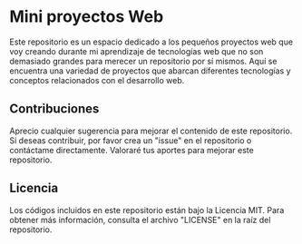 # Mini proyectos Web

Este repositorio es un espacio dedicado a los pequeños proyectos web que voy creando durante mi aprendizaje de tecnologías web que no son demasiado grandes para merecer un repositorio por sí mismos. Aquí se encuentra una variedad de proyectos que abarcan diferentes tecnologías y conceptos relacionados con el desarrollo web.

## Contribuciones

Aprecio cualquier sugerencia para mejorar el contenido de este repositorio. Si deseas contribuir, por favor crea un "issue" en el repositorio o contáctame directamente. Valoraré tus aportes para mejorar este repositorio.

## Licencia

Los códigos incluidos en este repositorio están bajo la Licencia MIT. Para obtener más información, consulta el archivo "LICENSE" en la raíz del repositorio.
